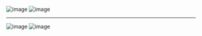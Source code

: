![image](https://user-images.githubusercontent.com/57319180/204436695-32d324ad-0bde-43d1-9b3c-27aa6e3043b9.png)
![image](https://user-images.githubusercontent.com/57319180/204436727-c75790e9-0122-4534-ae99-74e7e7f676a0.png)

---------------------------------------------------------------

![image](https://user-images.githubusercontent.com/57319180/204436773-733bcd04-568d-4537-abc2-982147a1cfce.png)
![image](https://user-images.githubusercontent.com/57319180/204436790-54b856f2-ac7f-45db-a1fa-6dd5f2a7a531.png)

